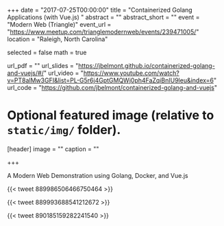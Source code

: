 +++
date = "2017-07-25T00:00:00"
title = "Containerized Golang Applications (with Vue.js) "
abstract = ""
abstract_short = ""
event = "Modern Web (Triangle)"
event_url = "https://www.meetup.com/trianglemodernweb/events/239471005/"
location = "Raleigh, North Carolina"

selected = false
math = true

url_pdf = ""
url_slides = "https://jbelmont.github.io/containerized-golang-and-vuejs/#/"
url_video = "https://www.youtube.com/watch?v=PT8alMw3GFI&list=PL-G5r6j4GptGMQWj0ph4FaZqiBnIU9leu&index=6"
url_code = "https://github.com/jbelmont/containerized-golang-and-vuejs"

# Optional featured image (relative to `static/img/` folder).
[header]
image = ""
caption = ""

+++

A Modern Web Demonstration using Golang, Docker, and Vue.js

{{< tweet 889986506466750464 >}}

{{< tweet 889993688541212672 >}}

{{< tweet 890185159282241540 >}}